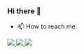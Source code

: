 ### Hi there 👋

<!--
**salmomascarenhas/salmomascarenhas** is a ✨ _special_ ✨ repository because its `README.md` (this file) appears on your GitHub profile.

Here are some ideas to get you started:

- 🔭 I’m currently working on ...
- 🌱 I’m currently learning ...
- 👯 I’m looking to collaborate on ...
- 🤔 I’m looking for help with ...
- 💬 Ask me about ...
- 📫 How to reach me: ...
- 😄 Pronouns: ...
- ⚡ Fun fact: ...
-->

- 📫 How to reach me:
<a href="https://www.linkedin.com/in/salmomascarenhas/" target="_blank">
<img src="https://user-images.githubusercontent.com/37513299/87187628-dbc8c280-c2c3-11ea-9d4d-35d3df4eb011.png" /> 
</a>

<a href="https://mail.google.com/mail/u/0/?view=cm&fs=1&to=salmo.cruz@gmail.com&tf=1" target="_blank">
<img src="https://user-images.githubusercontent.com/37513299/87187655-e84d1b00-c2c3-11ea-81c3-01ef30767656.png" /> 
</a>

<a href="https://instagram.com/salmomascarenhas" target="_blank">
<img src="https://user-images.githubusercontent.com/37513299/87187653-e71bee00-c2c3-11ea-83ff-5f86db00ae15.png" /> 
</a>

